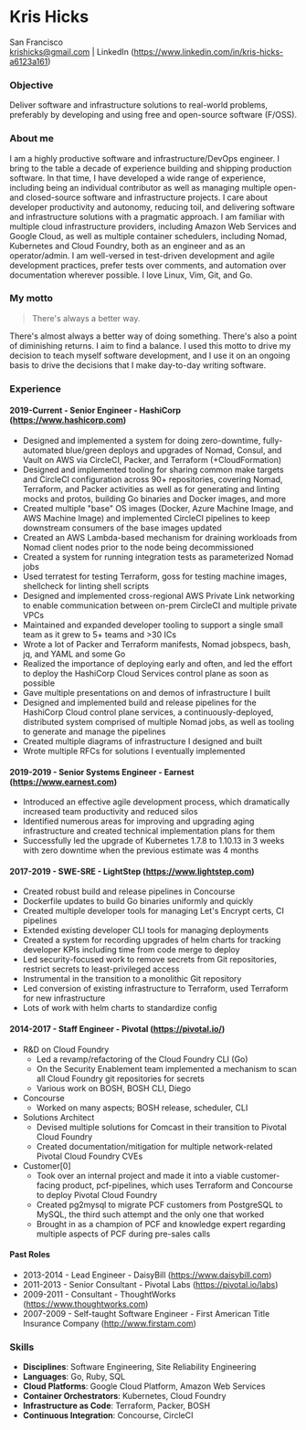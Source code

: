 Kris Hicks  
===
San Francisco  
krishicks@gmail.com | LinkedIn (https://www.linkedin.com/in/kris-hicks-a6123a161)

### Objective

Deliver software and infrastructure solutions to real-world problems, preferably by developing and using free and open-source software (F/OSS).

### About me

I am a highly productive software and infrastructure/DevOps engineer. I bring to the table a decade of experience building and shipping production software. In that time, I have developed a wide range of experience, including being an individual contributor as well as managing multiple open- and closed-source software and infrastructure projects. I care about developer productivity and autonomy, reducing toil, and delivering software and infrastructure solutions with a pragmatic approach. I am familiar with multiple cloud infrastructure providers, including Amazon Web Services and Google Cloud, as well as multiple container schedulers, including Nomad, Kubernetes and Cloud Foundry, both as an engineer and as an operator/admin. I am well-versed in test-driven development and agile development practices, prefer tests over comments, and automation over documentation wherever possible. I love Linux, Vim, Git, and Go.

### My motto

> There's always a better way.

There's almost always a better way of doing something. There's also a point of diminishing returns. I aim to find a balance. I used this motto to drive my decision to teach myself software development, and I use it on an ongoing basis to drive the decisions that I make day-to-day writing software.

### Experience

#### 2019-Current - **Senior Engineer** - HashiCorp (https://www.hashicorp.com)

* Designed and implemented a system for doing zero-downtime, fully-automated blue/green deploys and upgrades of Nomad, Consul, and Vault on AWS via CircleCI, Packer, and Terraform (+CloudFormation)
* Designed and implemented tooling for sharing common make targets and CircleCI configuration across 90+ repositories, covering Nomad, Terraform, and Packer activities as well as for generating and linting mocks and protos, building Go binaries and Docker images, and more
* Created multiple "base" OS images (Docker, Azure Machine Image, and AWS Machine Image) and implemented CircleCI pipelines to keep downstream consumers of the base images updated
* Created an AWS Lambda-based mechanism for draining workloads from Nomad client nodes prior to the node being decommissioned
* Created a system for running integration tests as parameterized Nomad jobs
* Used terratest for testing Terraform, goss for testing machine images, shellcheck for linting shell scripts
* Designed and implemented cross-regional AWS Private Link networking to enable communication between on-prem CircleCI and multiple private VPCs
* Maintained and expanded developer tooling to support a single small team as it grew to 5+ teams and >30 ICs
* Wrote a lot of Packer and Terraform manifests, Nomad jobspecs, bash, jq, and YAML and some Go
* Realized the importance of deploying early and often, and led the effort to deploy the HashiCorp Cloud Services control plane as soon as possible
* Gave multiple presentations on and demos of infrastructure I built
* Designed and implemented build and release pipelines for the HashiCorp Cloud control plane services, a continuously-deployed, distributed system comprised of multiple Nomad jobs, as well as tooling to generate and manage the pipelines
* Created multiple diagrams of infrastructure I designed and built
* Wrote multiple RFCs for solutions I eventually implemented

#### 2019-2019 - **Senior Systems Engineer** - Earnest (https://www.earnest.com)

* Introduced an effective agile development process, which dramatically increased team productivity and reduced silos
* Identified numerous areas for improving and upgrading aging infrastructure and created technical implementation plans for them
* Successfully led the upgrade of Kubernetes 1.7.8 to 1.10.13 in 3 weeks with zero downtime when the previous estimate was 4 months

#### 2017-2019 - **SWE-SRE** - LightStep (https://www.lightstep.com)

* Created robust build and release pipelines in Concourse
* Dockerfile updates to build Go binaries uniformly and quickly
* Created multiple developer tools for managing Let's Encrypt certs, CI pipelines
* Extended existing developer CLI tools for managing deployments
* Created a system for recording upgrades of helm charts for tracking developer KPIs including time from code merge to deploy
* Led security-focused work to remove secrets from Git repositories, restrict secrets to least-privileged access
* Instrumental in the transition to a monolithic Git repository
* Led conversion of existing infrastructure to Terraform, used Terraform for new infrastructure
* Lots of work with helm charts to standardize config

####  2014-2017 - **Staff Engineer** - Pivotal (https://pivotal.io/)
* R&D on Cloud Foundry
  * Led a revamp/refactoring of the Cloud Foundry CLI (Go)
  * On the Security Enablement team implemented a mechanism to scan all Cloud Foundry git repositories for secrets
  * Various work on BOSH, BOSH CLI, Diego
* Concourse
  * Worked on many aspects; BOSH release, scheduler, CLI
* Solutions Architect
  * Devised multiple solutions for Comcast in their transition to Pivotal Cloud Foundry
  * Created documentation/mitigation for multiple network-related Pivotal Cloud Foundry CVEs
* Customer[0]
  * Took over an internal project and made it into a viable customer-facing product, pcf-pipelines, which uses Terraform and Concourse to deploy Pivotal Cloud Foundry
  * Created pg2mysql to migrate PCF customers from PostgreSQL to MySQL, the third such attempt and the only one that worked
  * Brought in as a champion of PCF and knowledge expert regarding multiple aspects of PCF during pre-sales calls

#### Past Roles

* 2013-2014 - Lead Engineer - DaisyBill (https://www.daisybill.com)
* 2011-2013 - Senior Consultant - Pivotal Labs (https://pivotal.io/labs)
* 2009-2011 - Consultant - ThoughtWorks (https://www.thoughtworks.com)
* 2007-2009 - Self-taught Software Engineer - First American Title Insurance Company (http://www.firstam.com)

### Skills

* **Disciplines**: Software Engineering, Site Reliability Engineering
* **Languages**: Go, Ruby, SQL
* **Cloud Platforms**: Google Cloud Platform, Amazon Web Services
* **Container Orchestrators**: Kubernetes, Cloud Foundry
* **Infrastructure as Code**: Terraform, Packer, BOSH
* **Continuous Integration**: Concourse, CircleCI
